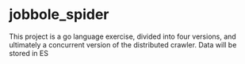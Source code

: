 # jobbole_spider

This project is a go language exercise, divided into four versions, and ultimately a concurrent version of the distributed crawler.
Data will be stored in ES